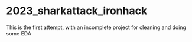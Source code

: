 # 2023_sharkattack_ironhack
This is the first attempt, with an incomplete project for cleaning and doing some EDA
